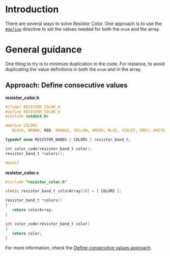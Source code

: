 # Introduction

There are several ways to solve Resistor Color.
One approach is to use the [`#define`][define] directive to set the values needed for both the `enum`  and the array.

# General guidance

One thing to try is to minimize duplication in the code.
For instance, to avoid duplicating the value definitions in both the `enum` and in the array.

## Approach: Define consecutive values

**resistor_color.h**

```c
#ifndef RESISTOR_COLOR_H
#define RESISTOR_COLOR_H
#include <stdint.h>

#define COLORS                                                                 \
   BLACK, BROWN, RED, ORANGE, YELLOW, GREEN, BLUE, VIOLET, GREY, WHITE

typedef enum RESISTOR_BANDS { COLORS } resistor_band_t;

int color_code(resistor_band_t color);
resistor_band_t *colors();

#endif
```

**resistor_color.c**

```c
#include "resistor_color.h"

static resistor_band_t colorArray[10] = { COLORS };

resistor_band_t *colors()
{
   return colorArray;
}

int color_code(resistor_band_t color)
{
   return color;
}
```

For more information, check the [Define consecutive values approach][approach-define-consecutive-values].


[define]: https://www.techonthenet.com/c_language/constants/create_define.php
[approach-define-consecutive-values]: https://exercism.org/tracks/c/exercises/resistor-colors/approaches/define-consecutive-values
